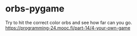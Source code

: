 # orbs-pygame
Try to hit the correct color orbs and see how far can you go.
https://programming-24.mooc.fi/part-14/4-your-own-game
